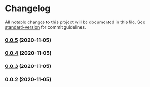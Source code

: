 # Changelog

All notable changes to this project will be documented in this file. See [standard-version](https://github.com/conventional-changelog/standard-version) for commit guidelines.

### [0.0.5](https://github.com/shortbaby/smart-ui/compare/v0.0.4...v0.0.5) (2020-11-05)

### [0.0.4](https://github.com/shortbaby/smart-ui/compare/v0.0.3...v0.0.4) (2020-11-05)

### [0.0.3](https://github.com/shortbaby/smart-ui/compare/v0.0.2...v0.0.3) (2020-11-05)

### 0.0.2 (2020-11-05)
